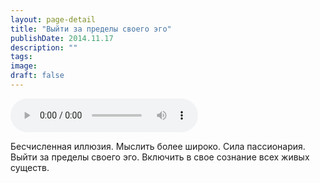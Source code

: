 ```yaml
---
layout: page-detail
title: "Выйти за пределы своего эго"
publishDate: 2014.11.17
description: ""
tags:
image:
draft: false
---
```


<audio title="2014.11.17 - Выйти за пределы своего эго.mp3" src="/upload/iblock/562/5627d51d801269f5a540135649f7612e.mp3" controls=""></audio>

 Бесчисленная иллюзия. Мыслить более широко. Сила пассионария. Выйти за пределы своего эго. Включить в свое сознание всех живых существ. 

  
